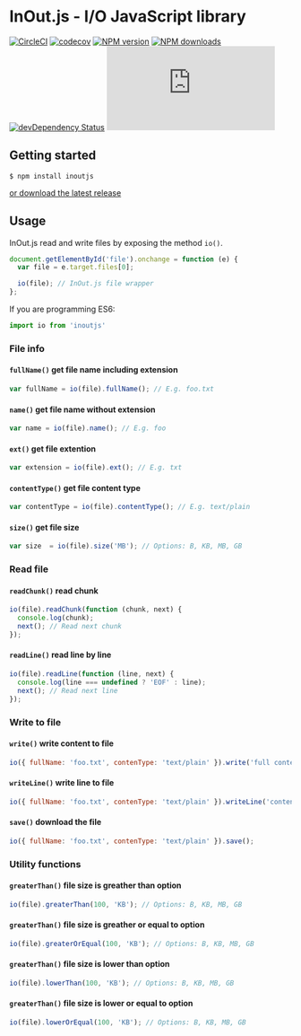 # InOut.js - I/O JavaScript library

[![CircleCI](https://circleci.com/gh/marxjmoura/inoutjs.svg?style=shield)](https://circleci.com/gh/marxjmoura/inoutjs)
[![codecov](https://codecov.io/gh/marxjmoura/inoutjs/branch/master/graph/badge.svg)](https://codecov.io/gh/marxjmoura/inoutjs)
[![NPM version](https://img.shields.io/npm/v/inoutjs.svg)](https://npmjs.org/package/inoutjs)
[![NPM downloads](https://img.shields.io/npm/dm/inoutjs.svg)](https://npmjs.org/package/inoutjs)
[![devDependency Status](https://img.shields.io/david/dev/marxjmoura/inoutjs.svg)](https://david-dm.org/marxjmoura/inoutjs?type=dev)
[![JS gzip size](https://img.badgesize.io/marxjmoura/inoutjs/master/dist/inout.min.js?compression=gzip&label=JS+gzip+size)](https://github.com/marxjmoura/inoutjs/blob/master/dist/inout.min.js)

## Getting started

```
$ npm install inoutjs
```

[or download the latest release](https://github.com/marxjmoura/inoutjs/releases/)

## Usage

InOut.js read and write files by exposing the method `io()`.

```js
document.getElementById('file').onchange = function (e) {
  var file = e.target.files[0];

  io(file); // InOut.js file wrapper
};
```

If you are programming ES6:

```js
import io from 'inoutjs'
```

### File info

#### `fullName()` get file name including extension

```js
var fullName = io(file).fullName(); // E.g. foo.txt
```

#### `name()` get file name without extension

```js
var name = io(file).name(); // E.g. foo
```

#### `ext()` get file extention

```js
var extension = io(file).ext(); // E.g. txt
```

#### `contentType()` get file content type

```js
var contentType = io(file).contentType(); // E.g. text/plain
```

#### `size()` get file size

```js
var size  = io(file).size('MB'); // Options: B, KB, MB, GB
```

### Read file

#### `readChunk()` read chunk

```js
io(file).readChunk(function (chunk, next) {
  console.log(chunk);
  next(); // Read next chunk
});
```

#### `readLine()` read line by line

```js
io(file).readLine(function (line, next) {
  console.log(line === undefined ? 'EOF' : line);
  next(); // Read next line
});
```

### Write to file

#### `write()` write content to file

```js
io({ fullName: 'foo.txt', contenType: 'text/plain' }).write('full content');
```

#### `writeLine()` write line to file

```js
io({ fullName: 'foo.txt', contenType: 'text/plain' }).writeLine('content');
```

#### `save()` download the file

```js
io({ fullName: 'foo.txt', contenType: 'text/plain' }).save();
```

### Utility functions

#### `greaterThan()` file size is greather than option

```js
io(file).greaterThan(100, 'KB'); // Options: B, KB, MB, GB
```

#### `greaterThan()` file size is greather or equal to option

```js
io(file).greaterOrEqual(100, 'KB'); // Options: B, KB, MB, GB
```

#### `greaterThan()` file size is lower than option

```js
io(file).lowerThan(100, 'KB'); // Options: B, KB, MB, GB
```

#### `greaterThan()` file size is lower or equal to option

```js
io(file).lowerOrEqual(100, 'KB'); // Options: B, KB, MB, GB
```

